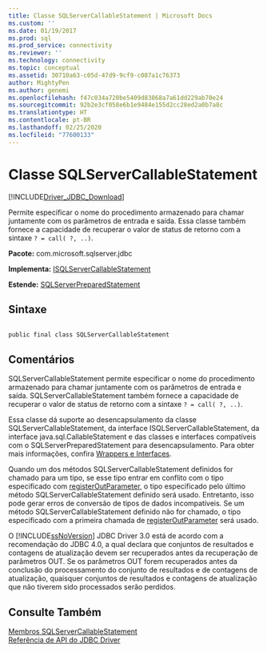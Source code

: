 ```yaml
---
title: Classe SQLServerCallableStatement | Microsoft Docs
ms.custom: ''
ms.date: 01/19/2017
ms.prod: sql
ms.prod_service: connectivity
ms.reviewer: ''
ms.technology: connectivity
ms.topic: conceptual
ms.assetid: 30710a63-c05d-47d9-9cf9-c087a1c76373
author: MightyPen
ms.author: genemi
ms.openlocfilehash: f47c034a720be5409d83868a7a61dd229ab70e24
ms.sourcegitcommit: 92b2e3cf058e6b1e9484e155d2cc28ed2a0b7a8c
ms.translationtype: HT
ms.contentlocale: pt-BR
ms.lasthandoff: 02/25/2020
ms.locfileid: "77600133"
---
```

# <a name="sqlservercallablestatement-class"></a>Classe SQLServerCallableStatement
[!INCLUDE[Driver_JDBC_Download](../../../includes/driver_jdbc_download.md)]

  Permite especificar o nome do procedimento armazenado para chamar juntamente com os parâmetros de entrada e saída. Essa classe também fornece a capacidade de recuperar o valor de status de retorno com a sintaxe `? = call( ?, ..)`.  
  
 **Pacote:** com.microsoft.sqlserver.jdbc  
  
 **Implementa:** [ISQLServerCallableStatement](../../../connect/jdbc/reference/sqlservercallablestatement-class.md)  
  
 **Estende:** [SQLServerPreparedStatement](../../../connect/jdbc/reference/sqlserverpreparedstatement-class.md)  
  
## <a name="syntax"></a>Sintaxe  
  
```  
  
public final class SQLServerCallableStatement  
```  
  
## <a name="remarks"></a>Comentários  
 SQLServerCallableStatement permite especificar o nome do procedimento armazenado para chamar juntamente com os parâmetros de entrada e saída. SQLServerCallableStatement também fornece a capacidade de recuperar o valor de status de retorno com a sintaxe `? = call( ?, ..)`.  
  
 Essa classe dá suporte ao desencapsulamento da classe SQLServerCallableStatement, da interface ISQLServerCallableStatement, da interface java.sql.CallableStatement e das classes e interfaces compatíveis com o SQLServerPreparedStatement para desencapsulamento. Para obter mais informações, confira [Wrappers e Interfaces](../../../connect/jdbc/wrappers-and-interfaces.md).  
  
 Quando um dos métodos SQLServerCallableStatement definidos for chamado para um tipo, se esse tipo entrar em conflito com o tipo especificado com [registerOutParameter](../../../connect/jdbc/reference/registeroutparameter-method-sqlservercallablestatement.md), o tipo especificado pelo último método SQLServerCallableStatement definido será usado. Entretanto, isso pode gerar erros de conversão de tipos de dados incompatíveis. Se um método SQLServerCallableStatement definido não for chamado, o tipo especificado com a primeira chamada de [registerOutParameter](../../../connect/jdbc/reference/registeroutparameter-method-sqlservercallablestatement.md) será usado.  
  
 O [!INCLUDE[ssNoVersion](../../../includes/ssnoversion-md.md)] JDBC Driver 3.0 está de acordo com a recomendação do JDBC 4.0, a qual declara que conjuntos de resultados e contagens de atualização devem ser recuperados antes da recuperação de parâmetros OUT. Se os parâmetros OUT forem recuperados antes da conclusão do processamento do conjunto de resultados e de contagens de atualização, quaisquer conjuntos de resultados e contagens de atualização que não tiverem sido processados serão perdidos.  
  
## <a name="see-also"></a>Consulte Também  
 [Membros SQLServerCallableStatement](../../../connect/jdbc/reference/sqlservercallablestatement-members.md)   
 [Referência de API do JDBC Driver](../../../connect/jdbc/reference/jdbc-driver-api-reference.md)  
  
  
